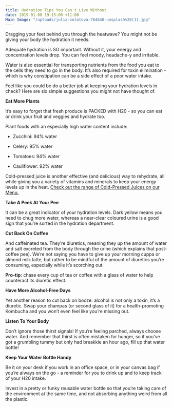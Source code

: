 ```yaml
---
title: Hydration Tips You Can't Live Without
date: 2019-01-08 19:15:00 +11:00
Main Image: "/uploads/julia-zolotova-784840-unsplash%20(1).jpg"
---
```


Dragging your feet behind you through the heatwave? You might not be giving your body the hydration it needs.

Adequate hydration is SO important. Without it, your energy and concentration levels drop. You can feel moody, headache-y and irritable.

Water is also essential for transporting nutrients from the food you eat to the cells they need to go in the body. It’s also required for toxin elimination - which is why constipation can be a side effect of a poor water intake.

Feel like you could be do a better job at keeping your hydration levels in check? Here are six simple suggestions you might not have thought of.

**Eat More Plants**

It’s easy to forget that fresh produce is PACKED with H20 - so you can eat or drink your fruit and veggies and hydrate too.

Plant foods with an especially high water content include:

* Zucchini: 94% water

* Celery: 95% water

* Tomatoes: 94% water

* Cauliflower: 92% water

Cold-pressed juice is another effective (and delicious) way to rehydrate, all while giving you a variety of vitamins and minerals to keep your energy levels up in the heat. [Check out the range of Cold-Pressed Juices on our Menu.](https://www.soulara.com.au/)

**Take A Peek At Your Pee**

It can be a great indicator of your hydration levels. Dark yellow means you need to chug more water, whereas a near-clear coloured urine is a good sign that you’re sorted in the hydration department.

**Cut Back On Coffee**

And caffeinated tea. They’re diuretics, meaning they up the amount of water and salt excreted from the body through the urine (which explains that post-coffee pee). We’re not saying you have to give up your morning cuppa or almond milk latte, but rather to be mindful of the amount of diuretics you’re consuming, especially while it’s scorching out.

**Pro-tip:** chase every cup of tea or coffee with a glass of water to help counteract its diuretic effect.

**Have More Alcohol-Free Days**

Yet another reason to cut back on booze: alcohol is not only a toxin, it’s a diuretic. Swap your champas (or second glass of it) for a health-promoting Kombucha and you won’t even feel like you’re missing out.

**Listen To Your Body**

Don’t ignore those thirst signals! If you’re feeling parched, always choose water. And remember that thirst is often mistaken for hunger, so if you’ve got a grumbling tummy but only had breakkie an hour ago, fill up that water bottle!

**Keep Your Water Bottle Handy**

Be it on your desk if you work in an office space, or in your canvas bag if you’re always on the go - a reminder for you to drink up and to keep track of your H20 intake.

Invest in a pretty or funky reusable water bottle so that you’re taking care of the environment at the same time, and not absorbing anything weird from all the plastic.